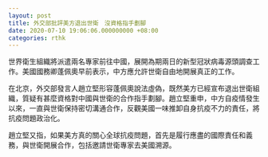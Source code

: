 ```yaml
---
layout: post
title: 外交部批評美方退出世衛　沒資格指手劃腳
date: 2020-07-10 19:06:06.000000000 +08:00
categories: rthk
---
```


世界衛生組織將派遣兩名專家前往中國，展開為期兩日的新型冠狀病毒源頭調查工作。美國國務卿蓬佩奧早前表示，中方應允許世衛自由地開展真正的工作。

在北京，外交部發言人趙立堅形容蓬佩奧說法虛偽，既然美方已經宣布退出世衛組織，質疑有甚麼資格對中國與世衛的合作指手劃腳。趙立堅重申，中方自疫情發生以來，一直與世衛保持密切溝通合作，反觀美國一味推卸自身抗疫不力的責任，將抗疫問題政治化。

趙立堅又指，如果美方真的關心全球抗疫問題，首先是履行應盡的國際責任和義務，與世衛開展合作，包括邀請世衛專家去美國溯源。
